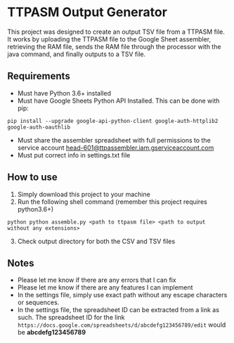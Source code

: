# TTPASM Output Generator

This project was designed to create an output TSV file from a TTPASM file. It works by uploading the TTPASM file to the Google Sheet assembler, retrieving the RAM file, sends the RAM file through the processor with the java command, and finally outputs to a TSV file.

## Requirements
* Must have Python 3.6+ installed
* Must have Google Sheets Python API Installed. This can be done with pip:
```
pip install --upgrade google-api-python-client google-auth-httplib2 google-auth-oauthlib
```
* Must share the assembler spreadsheet with full permissions to the service account head-601@ttpassembler.iam.gserviceaccount.com
* Must put correct info in settings.txt file

## How to use
1. Simply download this project to your machine
2. Run the following shell command (remember this project requires python3.6+)
```
python python assemble.py <path to ttpasm file> <path to output without any extensions>
```
3. Check output directory for both the CSV and TSV files

## Notes
- Please let me know if there are any errors that I can fix
- Please let me know if there are any features I can implement
- In the settings file, simply use exact path without any escape characters or sequences.
- In the settings file, the spreadsheet ID can be extracted from a link as such. The spreadsheet ID for the link `https://docs.google.com/spreadsheets/d/abcdefg123456789/edit` would be **abcdefg123456789**
